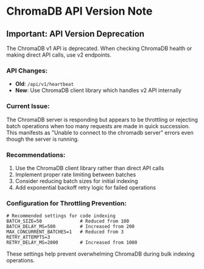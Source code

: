 # ChromaDB API Version Note

## Important: API Version Deprecation

The ChromaDB v1 API is deprecated. When checking ChromaDB health or making direct API calls, use v2 endpoints.

### API Changes:
- **Old**: `/api/v1/heartbeat`
- **New**: Use ChromaDB client library which handles v2 API internally

### Current Issue:
The ChromaDB server is responding but appears to be throttling or rejecting batch operations when too many requests are made in quick succession. This manifests as "Unable to connect to the chromadb server" errors even though the server is running.

### Recommendations:
1. Use the ChromaDB client library rather than direct API calls
2. Implement proper rate limiting between batches
3. Consider reducing batch sizes for initial indexing
4. Add exponential backoff retry logic for failed operations

### Configuration for Throttling Prevention:
```env
# Recommended settings for code indexing
BATCH_SIZE=50              # Reduced from 100
BATCH_DELAY_MS=500         # Increased from 200
MAX_CONCURRENT_BATCHES=1   # Reduced from 3
RETRY_ATTEMPTS=3
RETRY_DELAY_MS=2000        # Increased from 1000
```

These settings help prevent overwhelming ChromaDB during bulk indexing operations.